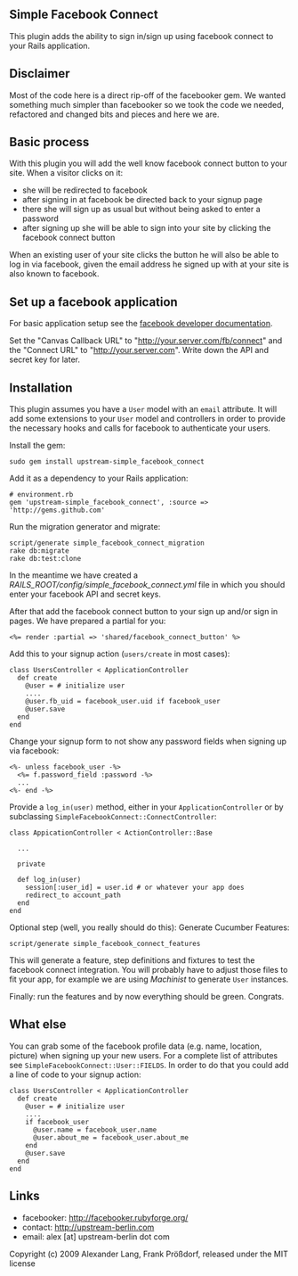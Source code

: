 ## Simple Facebook Connect

This plugin adds the ability to sign in/sign up using facebook connect to your Rails application.

## Disclaimer

Most of the code here is a direct rip-off of the facebooker gem. We wanted something much simpler than facebooker so we took the code we needed, refactored and changed bits and pieces and here we are.

## Basic process

With this plugin you will add the well know facebook connect button to your site. When a visitor clicks on it:

* she will be redirected to facebook
* after signing in at facebook be directed back to your signup page
* there she will sign up as usual but without being asked to enter a password
* after signing up she will be able to sign into your site by clicking the facebook connect button

When an existing user of your site clicks the button he will also be able to log in via facebook, given the email address he signed up with at your site is also known to facebook.

## Set up a facebook application

For basic application setup see the [facebook developer documentation](http://developers.facebook.com/get_started.php).

Set the "Canvas Callback URL" to "http://your.server.com/fb/connect" and the "Connect URL" to "http://your.server.com". Write down the API and secret key for later.


## Installation

This plugin assumes you have a `User` model with an `email` attribute. It will add some extensions to your `User` model and controllers in order to provide the necessary hooks and calls for facebook to authenticate your users.

Install the gem:

    sudo gem install upstream-simple_facebook_connect
    
Add it as a dependency to your Rails application:

    # environment.rb
    gem 'upstream-simple_facebook_connect', :source => 'http://gems.github.com'
    
Run the migration generator and migrate:

    script/generate simple_facebook_connect_migration
    rake db:migrate
    rake db:test:clone
    
In the meantime we have created a _RAILS_ROOT/config/simple_facebook_connect.yml_ file in which you should enter your facebook API and secret keys.
    
After that add the facebook connect button to your sign up and/or sign in pages. We have prepared a partial for you:

    <%= render :partial => 'shared/facebook_connect_button' %>
    
Add this to your signup action (`users/create` in most cases):

    class UsersController < ApplicationController
      def create
        @user = # initialize user
        ....
        @user.fb_uid = facebook_user.uid if facebook_user
        @user.save
      end
    end
    
Change your signup form to not show any password fields when signing up via facebook:

    <%- unless facebook_user -%>
      <%= f.password_field :password -%>
      ...
    <%- end -%>
    
Provide a `log_in(user)` method, either in your `ApplicationController` or by subclassing `SimpleFacebookConnect::ConnectController`:

    class AppicationController < ActionController::Base
    
      ...
      
      private
      
      def log_in(user)
        session[:user_id] = user.id # or whatever your app does
        redirect_to account_path
      end
    end
    
Optional step (well, you really should do this): Generate Cucumber Features:

    script/generate simple_facebook_connect_features
    
This will generate a feature, step definitions and fixtures to test the facebook connect integration. You will probably have to adjust those files to fit your app, for example we are using _Machinist_ to generate `User` instances.

Finally: run the features and by now everything should be green. Congrats.

## What else

You can grab some of the facebook profile data (e.g. name, location, picture) when signing up your new users. For a complete list of attributes see `SimpleFacebookConnect::User::FIELDS`. In order to do that you could add a line of code to your signup action:

    class UsersController < ApplicationController
      def create
        @user = # initialize user
        ....
        if facebook_user
          @user.name = facebook_user.name
          @user.about_me = facebook_user.about_me
        end
        @user.save
      end
    end

## Links

* facebooker: http://facebooker.rubyforge.org/
* contact: http://upstream-berlin.com
* email: alex [at] upstream-berlin dot com


Copyright (c) 2009 Alexander Lang, Frank Prößdorf, released under the MIT license
